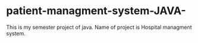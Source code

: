 # patient-managment-system-JAVA-
This is my semester project of java.
Name of project is Hospital managment system. 
